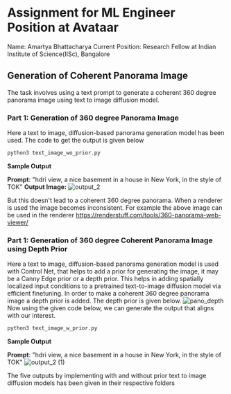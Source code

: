 # Assignment for ML Engineer Position at Avataar 
Name: Amartya Bhattacharya
Current Position: Research Fellow at Indian Institute of Science(IISc), Bangalore

## Generation of Coherent Panorama Image

The task involves using a text prompt to generate a coherent 360 degree panorama image using text to image diffusion model. 

### Part 1: Generation of 360 degree Panorama Image

Here a text to image, diffusion-based panorama generation model has been used. The code to get the output is given below
```python
python3 text_image_wo_prior.py
```
**Sample Output**

**Prompt**: "hdri view, a nice basement in a house in New York, in the style of <s0>TOK<s1>"
**Output Image:** ![output_2](https://github.com/amartyacodes/AvataarAssignment/assets/44440114/4b0a7830-0a53-42e5-9973-a564564aab8a)

But this doesn't lead to a coherent 360 degree panorama. When a renderer is used the image becomes inconsistent. For example the above image can be used in the renderer 
https://renderstuff.com/tools/360-panorama-web-viewer/

### Part 1: Generation of 360 degree Coherent Panorama Image using Depth Prior

Here a text to image, diffusion-based panorama generation model is used with Control Net, that helps to add a prior for generating the image, it may be a Canny Edge prior or a depth prior. This helps in adding spatially localized input conditions to a pretrained text-to-image diffusion model via efficient finetuning. In order to make a coherent 360 degree panorama image a depth prior is added. The depth prior is given below. ![pano_depth](https://github.com/amartyacodes/AvataarAssignment/assets/44440114/01afedf7-27bf-4a96-b294-0896723e1165)
Now using the given code below, we can generate the output that aligns with our interest.
```python
python3 text_image_w_prior.py
```
**Sample Output**

**Prompt**: "hdri view, a nice basement in a house in New York, in the style of <s0>TOK<s1>"
![output_2 (1)](https://github.com/amartyacodes/AvataarAssignment/assets/44440114/1400e81b-7363-4d28-b2fb-dd5cfaa79659)


The five outputs by implementing with and without prior text to image diffusion models has been given in their respective folders 
